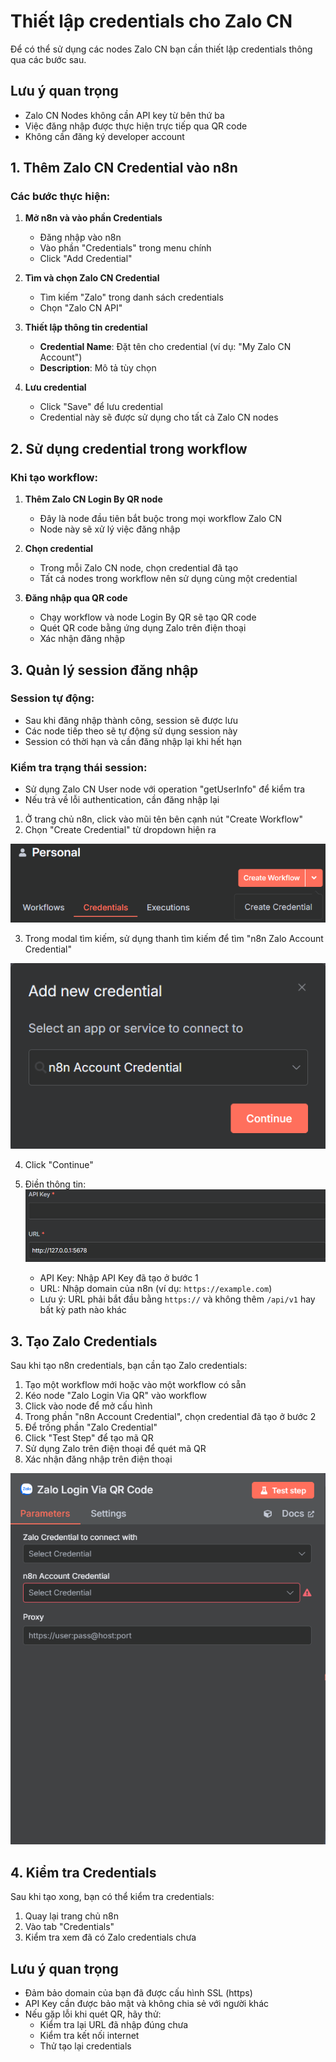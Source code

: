 # Thiết lập credentials cho Zalo CN

Để có thể sử dụng các nodes Zalo CN bạn cần thiết lập credentials thông qua các bước sau.

## Lưu ý quan trọng

- Zalo CN Nodes không cần API key từ bên thứ ba
- Việc đăng nhập được thực hiện trực tiếp qua QR code
- Không cần đăng ký developer account

## 1. Thêm Zalo CN Credential vào n8n

### Các bước thực hiện:

1. **Mở n8n và vào phần Credentials**
   - Đăng nhập vào n8n
   - Vào phần "Credentials" trong menu chính
   - Click "Add Credential"

2. **Tìm và chọn Zalo CN Credential**
   - Tìm kiếm "Zalo" trong danh sách credentials
   - Chọn "Zalo CN API" 

3. **Thiết lập thông tin credential**
   - **Credential Name**: Đặt tên cho credential (ví dụ: "My Zalo CN Account")
   - **Description**: Mô tả tùy chọn

4. **Lưu credential**
   - Click "Save" để lưu credential
   - Credential này sẽ được sử dụng cho tất cả Zalo CN nodes

## 2. Sử dụng credential trong workflow

### Khi tạo workflow:

1. **Thêm Zalo CN Login By QR node**
   - Đây là node đầu tiên bắt buộc trong mọi workflow Zalo CN
   - Node này sẽ xử lý việc đăng nhập

2. **Chọn credential**
   - Trong mỗi Zalo CN node, chọn credential đã tạo
   - Tất cả nodes trong workflow nên sử dụng cùng một credential

3. **Đăng nhập qua QR code**
   - Chạy workflow và node Login By QR sẽ tạo QR code
   - Quét QR code bằng ứng dụng Zalo trên điện thoại
   - Xác nhận đăng nhập

## 3. Quản lý session đăng nhập

### Session tự động:
- Sau khi đăng nhập thành công, session sẽ được lưu
- Các node tiếp theo sẽ tự động sử dụng session này
- Session có thời hạn và cần đăng nhập lại khi hết hạn

### Kiểm tra trạng thái session:
- Sử dụng Zalo CN User node với operation "getUserInfo" để kiểm tra
- Nếu trả về lỗi authentication, cần đăng nhập lại

1. Ở trang chủ n8n, click vào mũi tên bên cạnh nút "Create Workflow"
2. Chọn "Create Credential" từ dropdown hiện ra

![Tạo Credentials](../assets/create-credential.png)

3. Trong modal tìm kiếm, sử dụng thanh tìm kiếm để tìm "n8n Zalo Account Credential"

![Tìm kiếm Credentials](../assets/search-credential.png)

4. Click "Continue"

5. Điền thông tin:
![Điền thông tin n8n credential](../assets/n8n-credential-details.png)

   - API Key: Nhập API Key đã tạo ở bước 1
   - URL: Nhập domain của n8n (ví dụ: `https://example.com`)
   - Lưu ý: URL phải bắt đầu bằng `https://` và không thêm `/api/v1` hay bất kỳ path nào khác

## 3. Tạo Zalo Credentials

Sau khi tạo n8n credentials, bạn cần tạo Zalo credentials:

1. Tạo một workflow mới hoặc vào một workflow có sẵn
2. Kéo node "Zalo Login Via QR" vào workflow
3. Click vào node để mở cấu hình
4. Trong phần "n8n Account Credential", chọn credential đã tạo ở bước 2
5. Để trống phần "Zalo Credential"
6. Click "Test Step" để tạo mã QR
7. Sử dụng Zalo trên điện thoại để quét mã QR
8. Xác nhận đăng nhập trên điện thoại

![Quét mã QR](../assets/gen-qr.png)

## 4. Kiểm tra Credentials

Sau khi tạo xong, bạn có thể kiểm tra credentials:

1. Quay lại trang chủ n8n
2. Vào tab "Credentials"
3. Kiểm tra xem đã có Zalo credentials chưa

## Lưu ý quan trọng

- Đảm bảo domain của bạn đã được cấu hình SSL (https)
- API Key cần được bảo mật và không chia sẻ với người khác
- Nếu gặp lỗi khi quét QR, hãy thử:
  - Kiểm tra lại URL đã nhập đúng chưa
  - Kiểm tra kết nối internet
  - Thử tạo lại credentials


